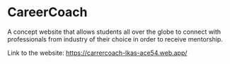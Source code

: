 # CareerCoach
A concept website that allows students all over the globe to connect with professionals from industry of their choice in order to receive mentorship.

Link to the website: https://carrercoach-lkas-ace54.web.app/
